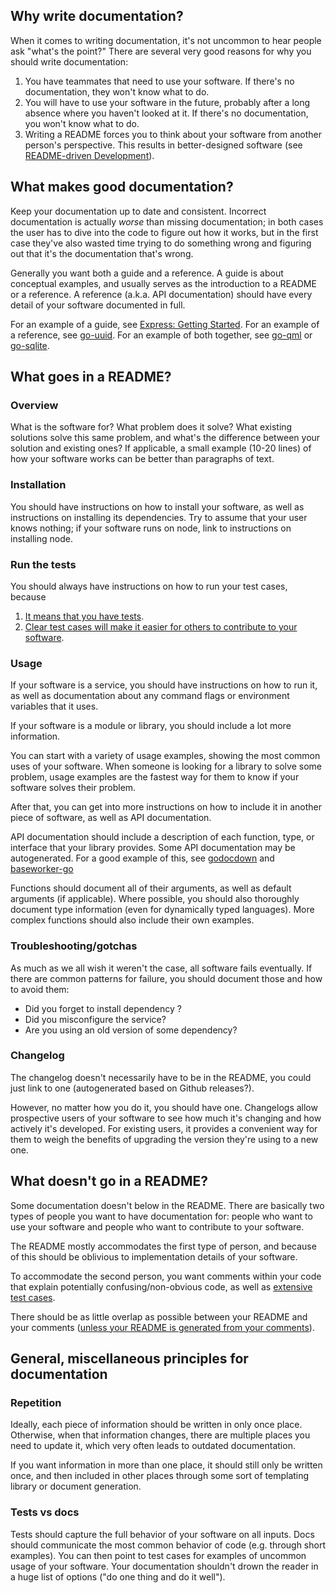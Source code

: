 ## Why write documentation?

When it comes to writing documentation, it's not uncommon to hear people ask "what's the point?"
There are several very good reasons for why you should write documentation:
  1. You have teammates that need to use your software. If there's no documentation, they won't know what to do.
  2. You will have to use your software in the future, probably after a long absence where you haven't looked at it. If there's no documentation, you won't know what to do.
  3. Writing a README forces you to think about your software from another person's perspective. This results in better-designed software (see [README-driven Development](http://tom.preston-werner.com/2010/08/23/readme-driven-development.html)).

## What makes good documentation?

Keep your documentation up to date and consistent.
Incorrect documentation is actually *worse* than missing documentation;
in both cases the user has to dive into the code to figure out how it works, but in the first case they've also wasted time trying to do something wrong and figuring out that it's the documentation that's wrong.

Generally you want both a guide and a reference.
A guide is about conceptual examples, and usually serves as the introduction to a README or a reference.
A reference (a.k.a. API documentation) should have every detail of your software documented in full.

For an example of a guide, see [Express: Getting Started](http://expressjs.com/guide.html).
For an example of a reference, see [go-uuid](http://godoc.org/code.google.com/p/go-uuid/uuid).
For an example of both together, see [go-qml](http://godoc.org/gopkg.in/qml.v0) or [go-sqlite](http://godoc.org/code.google.com/p/go-sqlite/go1/sqlite3).

## What goes in a README?

### Overview

What is the software for? What problem does it solve?
What existing solutions solve this same problem, and what's the difference between your solution and existing ones?
If applicable, a small example (10-20 lines) of how your software works can be better than paragraphs of text.

### Installation

You should have instructions on how to install your software, as well as instructions on installing its dependencies.
Try to assume that your user knows nothing;
if your software runs on node, link to instructions on installing node.

### Run the tests

You should always have instructions on how to run your test cases, because
  1. [It means that you have tests](https://github.com/Clever/dev-handbook/blob/master/testing.md).
  2. [Clear test cases will make it easier for others to contribute to your software](https://github.com/Clever/dev-handbook/blob/master/testing.md).

### Usage

If your software is a service, you should have instructions on how to run it, as well as documentation about any command flags or environment variables that it uses.

If your software is a module or library, you should include a lot more information.

You can start with a variety of usage examples, showing the most common uses of your software.
When someone is looking for a library to solve some problem, usage examples are the fastest way for them to know if your software solves their problem.

After that, you can get into more instructions on how to include it in another piece of software, as well as API documentation.

API documentation should include a description of each function, type, or interface that your library provides.
Some API documentation may be autogenerated.
For a good example of this, see [godocdown](https://github.com/robertkrimen/godocdown) and [baseworker-go](https://github.com/Clever/baseworker-go/blob/master/README.md)

Functions should document all of their arguments, as well as default arguments (if applicable).
Where possible, you should also thoroughly document type information (even for dynamically typed languages).
More complex functions should also include their own examples.

### Troubleshooting/gotchas

As much as we all wish it weren't the case, all software fails eventually.
If there are common patterns for failure, you should document those and how to avoid them:
  * Did you forget to install dependency **<x>**?
  * Did you misconfigure the service?
  * Are you using an old version of some dependency?

### Changelog

The changelog doesn't necessarily have to be in the README, you could just link to one (autogenerated based on Github releases?).

However, no matter how you do it, you should have one.
Changelogs allow prospective users of your software to see how much it's changing and how actively it's developed.
For existing users, it provides a convenient way for them to weigh the benefits of upgrading the version they're using to a new one.

## What doesn't go in a README?

Some documentation doesn't below in the README.
There are basically two types of people you want to have documentation for: people who want to use your software and people who want to contribute to your software.

The README mostly accommodates the first type of person, and because of this should be oblivious to implementation details of your software.

To accommodate the second person, you want comments within your code that explain potentially confusing/non-obvious code, as well as [extensive test cases](https://github.com/Clever/dev-handbook/blob/master/testing.md).

There should be as little overlap as possible between your README and your comments ([unless your README is generated from your comments](https://github.com/robertkrimen/godocdown)).

## General, miscellaneous principles for documentation

### Repetition

Ideally, each piece of information should be written in only once place.
Otherwise, when that information changes, there are multiple places you need to update it, which very often leads to outdated documentation.

If you want information in more than one place, it should still only be written once, and then included in other places through some sort of templating library or document generation.

### Tests vs docs

Tests should capture the full behavior of your software on all inputs.
Docs should communicate the most common behavior of code (e.g. through short examples).
You can then point to test cases for examples of uncommon usage of your software.
Your documentation shouldn't drown the reader in a huge list of options ("do one thing and do it well").
